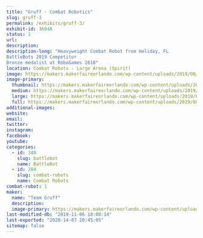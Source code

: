 ```yaml
---
title: "Gruff - Combat Robotics"
slug: gruff-3
permalink: /exhibits/gruff-3/
exhibit-id: 36948
status: 1
url: 
description:
description-long: "Heavyweight Combat Robot from Holiday, FL
BattleBots 2019 Competitor
Bronze medalist at RoboGames 2018"
location: Combat Robots - Large Arena (Spirit)
image: https://makers.makerfaireorlando.com/wp-content/uploads/2019/08/Gruff-Bot-S2019-1024x683.jpg
image-primary:
  thumbnail: https://makers.makerfaireorlando.com/wp-content/uploads/2019/08/Gruff-Bot-S2019-150x150.jpg
  medium: https://makers.makerfaireorlando.com/wp-content/uploads/2019/08/Gruff-Bot-S2019-300x200.jpg
  large: https://makers.makerfaireorlando.com/wp-content/uploads/2019/08/Gruff-Bot-S2019-1024x683.jpg
  full: https://makers.makerfaireorlando.com/wp-content/uploads/2019/08/Gruff-Bot-S2019.jpg
additional-images:
website: 
email: 
twitter: 
instagram: 
facebook: 
youtube: 
categories:
  - id: 340
    slug: battlebot
    name: BattleBot
  - id: 284
    slug: combat-robots
    name: Combat Robots
combat-robot: 1
maker:
  name: "Team Gruff"
  description:
  image-primary: https://makers.makerfaireorlando.com/wp-content/uploads/2019/08/Gruff-Team-S2019-1024x683.jpg
last-modified-db: "2019-11-06 18:08:14"
last-exported: "2020-14-07 20:45:05"
sitemap: false
---
```

